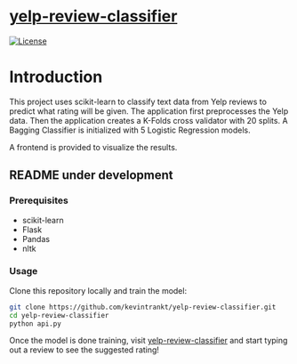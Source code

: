 # [yelp-review-classifier](https://kevintrankt.com/yelp)

[![License](http://img.shields.io/badge/Licence-MIT-brightgreen.svg)](LICENSE)

# Introduction

This project uses scikit-learn to classify text data from Yelp reviews to predict what rating will be given. The application first preprocesses the Yelp data. Then the application creates a K-Folds cross validator with 20 splits. A Bagging Classifier is initialized with 5 Logistic Regression models.

A frontend is provided to visualize the results.

## README under development

### Prerequisites

- scikit-learn
- Flask
- Pandas
- nltk

### Usage

Clone this repository locally and train the model:

```bash
git clone https://github.com/kevintrankt/yelp-review-classifier.git
cd yelp-review-classifier
python api.py
```

Once the model is done training, visit [yelp-review-classifier](https://kevintrankt.com/yelp) and start typing out a review to see the suggested rating!
